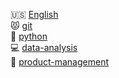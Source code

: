 🇺🇸 [English](English/English-index.md)<br>
😾 [git](git/git-index.md)<br>
🎫 [python](python/python-index.md)<br>
💻 [data-analysis](data-analysis/data-analysis-index.md)<br>
🐷 [product-management](product-management-index.md)<br>
